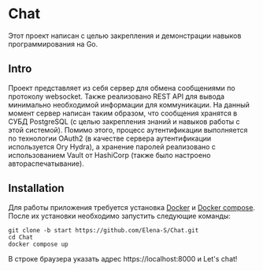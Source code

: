 # Chat
Этот проект написан с целью закрепления и демонстрации навыков программирования на Go.

## Intro
Проект представляет из себя сервер для обмена сообщениями по протоколу websocket. Также реализовано REST API для вывода минимально необходимой информации для коммуникации. На данный момент сервер написан таким образом, что сообщения хранятся в СУБД PostgreSQL (с целью закрепления знаний и навыков работы с этой системой). Помимо этого, процесс аутентификации выполняется по технологии OAuth2 (в качестве сервера аутентификации используется Ory Hydra), а хранение паролей реализовано с использованием Vault от HashiCorp (также было настроено автораспечатывание).

## Installation
Для работы приложения требуется установка [Docker](https://docs.docker.com/engine/install/) и [Docker compose](https://docs.docker.com/compose/install/).
После их установки необходимо запустить следующие команды:
```
git clone -b start https://github.com/Elena-S/Chat.git
cd Chat
docker compose up
```
В строке браузера указать адрес https://localhost:8000 и Let's chat!
